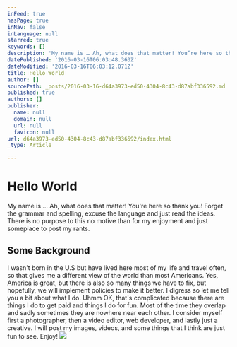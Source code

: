 ```yaml
---
inFeed: true
hasPage: true
inNav: false
inLanguage: null
starred: true
keywords: []
description: 'My name is … Ah, what does that matter! You’re here so thank you! Forget the grammar and spelling, excuse the language and just read the ideas. There is no purpose to this no motive than for my enjoyment and just someplace to post my rants. '
datePublished: '2016-03-16T06:03:48.363Z'
dateModified: '2016-03-16T06:03:12.071Z'
title: Hello World
author: []
sourcePath: _posts/2016-03-16-d64a3973-ed50-4304-8c43-d87abf336592.md
published: true
authors: []
publisher:
  name: null
  domain: null
  url: null
  favicon: null
url: d64a3973-ed50-4304-8c43-d87abf336592/index.html
_type: Article

---
```

# Hello World

My name is ... Ah, what does that matter! You're here so thank you! Forget the grammar and spelling, excuse the language and just read the ideas. There is no purpose to this no motive than for my enjoyment and just someplace to post my rants. 

## Some Background 

I wasn't born in the U.S but have lived here most of my life and travel often, so that gives me a different view of the world than most Americans. Yes, America is great, but there is also so many things we have to fix, but hopefully, we will implement policies to make it better. I digress so let me tell you a bit about what I do. Uhmm OK, that's complicated because there are things I do to get paid and things I do for fun. Most of the time they overlap and sadly sometimes they are nowhere near each other. I consider myself first a photographer, then a video editor, web developer, and lastly just a creative.
I will post my images, videos, and some things that I think are just fun to see. Enjoy! ![](https://the-grid-user-content.s3-us-west-2.amazonaws.com/60f9cd28-af67-48f1-8733-b251ec68ee50.jpg)
